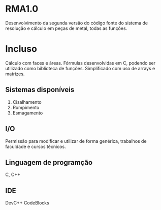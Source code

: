 # RMA1.0
Desenvolvimento da segunda versão do código fonte do sistema de resolução e cálculo em peças de metal, todas as funções.
# Incluso
Cálculo com faces e áreas.
Fórmulas desenvolvidas em C, podendo ser utilizado como biblioteca de funções.
Simplificado com uso de arrays e matrizes.
## Sistemas disponíveis
1. Cisalhamento
2. Rompimento
3. Esmagamento
## I/O
Permissão para modificar e utilizar de forma genérica, trabalhos de faculdade e cursos técnicos.
## Linguagem de programção
C, C++
## IDE
DevC++
CodeBlocks



